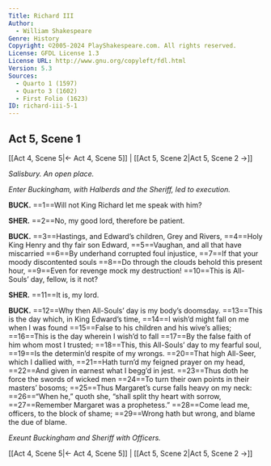 ```yaml
---
Title: Richard III
Author: 
  - William Shakespeare
Genre: History
Copyright: ©2005-2024 PlayShakespeare.com. All rights reserved.
License: GFDL License 1.3
License URL: http://www.gnu.org/copyleft/fdl.html
Version: 5.3
Sources:
  - Quarto 1 (1597)
  - Quarto 3 (1602)
  - First Folio (1623)
ID: richard-iii-5-1
---
```


## Act 5, Scene 1
[[Act 4, Scene 5|← Act 4, Scene 5]] | [[Act 5, Scene 2|Act 5, Scene 2 →]]

*Salisbury. An open place.*

*Enter Buckingham, with Halberds and the Sheriff, led to execution.*

**BUCK.**
==1==Will not King Richard let me speak with him?

**SHER.**
==2==No, my good lord, therefore be patient.

**BUCK.**
==3==Hastings, and Edward’s children, Grey and Rivers,
==4==Holy King Henry and thy fair son Edward,
==5==Vaughan, and all that have miscarried
==6==By underhand corrupted foul injustice,
==7==If that your moody discontented souls
==8==Do through the clouds behold this present hour,
==9==Even for revenge mock my destruction!
==10==This is All-Souls’ day, fellow, is it not?

**SHER.**
==11==It is, my lord.

**BUCK.**
==12==Why then All-Souls’ day is my body’s doomsday.
==13==This is the day which, in King Edward’s time,
==14==I wish’d might fall on me when I was found
==15==False to his children and his wive’s allies;
==16==This is the day wherein I wish’d to fall
==17==By the false faith of him whom most I trusted;
==18==This, this All-Souls’ day to my fearful soul,
==19==Is the determin’d respite of my wrongs.
==20==That high All-Seer, which I dallied with,
==21==Hath turn’d my feigned prayer on my head,
==22==And given in earnest what I begg’d in jest.
==23==Thus doth he force the swords of wicked men
==24==To turn their own points in their masters’ bosoms;
==25==Thus Margaret’s curse falls heavy on my neck:
==26==“When he,” quoth she, “shall split thy heart with sorrow,
==27==Remember Margaret was a prophetess.”
==28==Come lead me, officers, to the block of shame;
==29==Wrong hath but wrong, and blame the due of blame.

*Exeunt Buckingham and Sheriff with Officers.*

[[Act 4, Scene 5|← Act 4, Scene 5]] | [[Act 5, Scene 2|Act 5, Scene 2 →]]